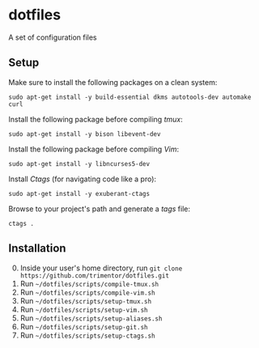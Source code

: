 dotfiles
========

A set of configuration files

## Setup

Make sure to install the following packages on a clean system:

	sudo apt-get install -y build-essential dkms autotools-dev automake curl

Install the following package before compiling *tmux*:

	sudo apt-get install -y bison libevent-dev

Install the following package before compiling *Vim*:

	sudo apt-get install -y libncurses5-dev

Install *Ctags* (for navigating code like a pro):

	sudo apt-get install -y exuberant-ctags

Browse to your project's path and generate a *tags* file:

	ctags .

## Installation

0. Inside your user's home directory, run `git clone https://github.com/trimentor/dotfiles.git`
0. Run `~/dotfiles/scripts/compile-tmux.sh`
0. Run `~/dotfiles/scripts/compile-vim.sh`
0. Run `~/dotfiles/scripts/setup-tmux.sh`
0. Run `~/dotfiles/scripts/setup-vim.sh`
0. Run `~/dotfiles/scripts/setup-aliases.sh`
0. Run `~/dotfiles/scripts/setup-git.sh`
0. Run `~/dotfiles/scripts/setup-ctags.sh`
